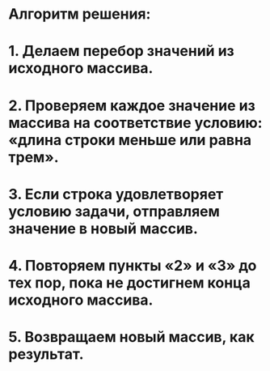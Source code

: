 # Алгоритм решения:
# 1. Делаем перебор значений из исходного массива.
# 2. Проверяем каждое значение из массива на соответствие условию: «длина строки меньше или равна трем».
# 3. Если строка удовлетворяет условию задачи, отправляем значение в новый массив.
# 4. Повторяем пункты «2» и «3» до тех пор, пока не достигнем конца исходного массива.
# 5. Возвращаем новый массив, как результат.
